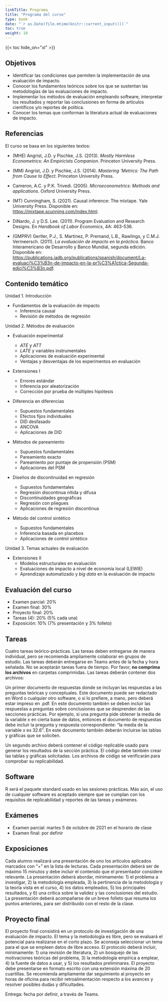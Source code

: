```yaml
---
linkTitle: Programa
title: "Programa del curso"
type: book
date: "`r as.Date(file.mtime(knitr::current_input()))`"
toc: true
weight: 10
---
```


{{< toc hide_on="xl" >}}

## Objetivos

* Identificar las condiciones que permiten la implementación de una evaluación de impacto.
* Conocer los fundamentos teóricos sobre los que se sustentan las metodologías de las evaluaciones de impacto.
* Implementar los métodos de evaluación empleando software, interpretar los resultados y reportar las conclusiones en forma de artículos científicos y/o reportes de política.
* Conocer los temas que conforman la literatura actual de evaluaciones de impacto.

## Referencias

El curso se basa en los siguientes textos:

* (MHE) Angrist, J.D. y Pischke, J.S. (2013). *Mostly Harmless Econometrics: An Empiricists Companion*. Princeton University Press.

* (MM) Angrist, J.D. y Pischke, J.S. (2014). *Mastering 'Metrics: The Path from Cause to Effect*. Princeton University Press.

* Cameron, A.C. y P.K. Trivedi. (2005). *Microeconometrics: Methods and applications*. Oxford University Press.

* (MT) Cunningham, S. (2021). Causal inference: The mixtape. Yale University Press. Disponible en: https://mixtape.scunning.com/index.html.

* DiNardo, J. y D.S. Lee. (2011). Program Evaluation and Research Designs. En *Handbook of Labor Economics*, 4A: 463-536.

* (GMPRV) Gertler, P.J., S. Martinez, P. Premand, L.B., Rawlings, y C.M.J. Vermeersch. (2011). *La evaluación de impacto en la práctica*. Banco Interamericano de Desarrollo y Banco Mundial, segunda edición. Disponible en: https://publications.iadb.org/publications/spanish/document/La-evaluaci%C3%B3n-de-impacto-en-la-pr%C3%A1ctica-Segunda-edici%C3%B3n.pdf.

## Contenido temático

Unidad 1. Introducción

* Fundamentos de la evaluación de impacto
  - Inferencia causal
  - Revisión de métodos de regresión

Unidad 2. Métodos de evaluación

* Evaluación experimental
  - *ATE* y *ATT*
  - *LATE* y variables instrumentales
  - Aplicaciones de evaluación experimental
  - Ventajas y desventajas de los experimentos en evaluación

* Extensiones I
  - Errores estándar
  - Inferencia por aleatorización
  - Corrección por prueba de múltiples hipótesis

* Diferencia en diferencias
  - Supuestos fundamentales
  - Efectos fijos individuales
  - DID desfasado
  - ANCOVA
  - Aplicaciones de DID

* Métodos de pareamiento
  - Supuestos fundamentales
  - Pareamiento exacto
  - Pareamiento por puntaje de propensión (PSM)
  - Aplicaciones del PSM

* Diseños de discontinuidad en regresión
  - Supuestos fundamentales
  - Regresión discontinua nítida y difusa
  - Discontinuidades geográficas
  - Regresión con pliegues
  - Aplicaciones de regresión discontinua

* Método del control sintético
  - Supuestos fundamentales
  - Inferencia basada en placebos
  - Aplicaciones de control sintético

Unidad 3. Temas actuales de evaluación

* Extensiones II
  - Modelos estructurales en evaluación
  - Evaluaciones de impacto a nivel de economía local (LEWIE)
  - Aprendizaje automatizado y _big data_ en la evaluación de impacto


## Evaluación del curso

+ Examen parcial: 20%
+ Examen final: 30%
+ Proyecto final: 20%
+ Tareas (4): 20% (5% cada una)
+ Exposición: 10% (7% presentación y 3% folleto)


## Tareas
Cuatro tareas teórico-prácticas. Las tareas deben entregarse de manera individual, pero se recomienda ampliamente colaborar en grupos de estudio. Las tareas deberán entregarse en Teams antes de la fecha y hora señalada. No se aceptarán tareas fuera de tiempo. Por favor, **no comprima los archivos** en carpetas comprimidas. Las tareas deberán contener dos archivos:

Un primer documento de respuestas donde se incluyan las respuestas a las preguntas teóricas y conceptuales. Este documento puede ser redactado en Word o cualquier otro software, o si lo prefiere, a mano, pero deberá estar impreso en .pdf. En este documento también se deben incluir las respuestas a preguntas sobre conclusiones que se desprenden de las secciones prácticas. Por ejemplo, si una pregunta pide obtener la media de la variable x en cierta base de datos, entonces el documento de respuestas debe incluir la pregunta y respuesta correspondiente: “la media de la variable x es 32.6”. En este documento también deberán incluirse las tablas y gráficas que se soliciten.

Un segundo archivo deberá contener el código replicable usado para generar los resultados de la sección práctica. El código debe también crear las tablas y gráficas solicitadas. Los archivos de código se verificarán para comprobar su replicabilidad.


## Software

R será el paquete standard usado en las sesiones prácticas. Más aún, el uso de cualquier software es aceptado siempre que se cumplan con los requisitos de replicabilidad y reportes de las tareas y exámenes.

## Exámenes
+ Examen parcial: martes 5 de octubre de 2021 en el horario de clase
+ Examen final: por definir


## Exposiciones
Cada alumno realizará una presentación de uno los artículos aplicados marcados con “+” en la lista de lecturas. Cada presentación deberá ser de máximo 15 minutos y debe incluir el contenido que el presentador considere relevante. La presentación deberá abordar, mínimamente: 1) el problema a investigar, 2) la metodología empleada, 3) la pertinencia de la metodología y la teoría vista en el curso, 4) los datos empleados, 5) los principales resultados, y 6) una crítica sobre la validez y las conclusiones del estudio. La presentación deberá acompañarse de un breve folleto que resuma los puntos anteriores, para ser distribuido con el resto de la clase.

## Proyecto final
El proyecto final consistirá en un protocolo de investigación de una evaluación de impacto. El tema y la metodología es libre, pero se evaluará el potencial para realizarse en el corto plazo. Se aconseja seleccionar un tema para el que se empleen datos de libre acceso. El protocolo deberá incluir, mínimamente: 1) una revisión de literatura, 2) un bosquejo de las motivaciones teóricas del problema, 3) la metodología empírica a emplear, 4) la fuente de datos a usar, y 5) los resultados preliminares. El proyecto debe presentarse en formato escrito con una extensión máxima de 20 cuartillas. Se recomienda ampliamente dar seguimiento al proyecto en horas de oficina para recibir retroalimentación respecto a los avances y resolver posibles dudas y dificultades.

Entrega: fecha por definir, a través de Teams.

